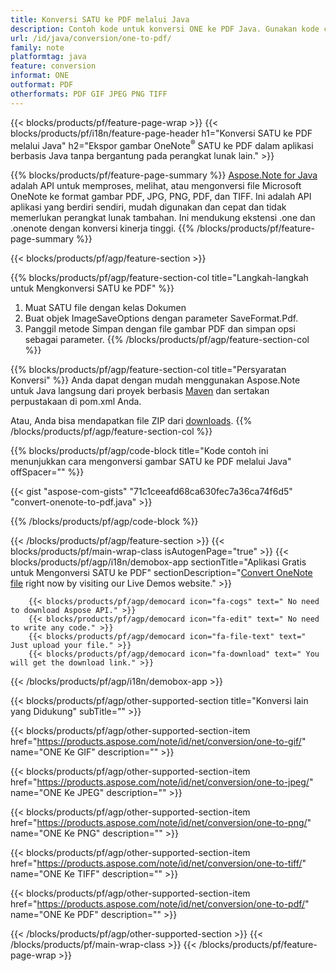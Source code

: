 ```yaml
---
title: Konversi SATU ke PDF melalui Java
description: Contoh kode untuk konversi ONE ke PDF Java. Gunakan kode contoh API untuk file batch SATU ke konversi PDF dalam aplikasi berbasis Java apa pun. 
url: /id/java/conversion/one-to-pdf/
family: note
platformtag: java
feature: conversion
informat: ONE
outformat: PDF
otherformats: PDF GIF JPEG PNG TIFF
---
```

{{< blocks/products/pf/feature-page-wrap >}}
{{< blocks/products/pf/i18n/feature-page-header h1="Konversi SATU ke PDF melalui Java" h2="Ekspor gambar OneNote<sup>&reg;</sup> SATU ke PDF dalam aplikasi berbasis Java tanpa bergantung pada perangkat lunak lain." >}}

{{% blocks/products/pf/feature-page-summary %}}
[Aspose.Note for Java](https://products.aspose.com/note/java/) adalah API untuk memproses, melihat, atau mengonversi file Microsoft OneNote ke format gambar PDF, JPG, PNG, PDF, dan TIFF. Ini adalah API aplikasi yang berdiri sendiri, mudah digunakan dan cepat dan tidak memerlukan perangkat lunak tambahan. Ini mendukung ekstensi .one dan .onenote dengan konversi kinerja tinggi.
{{% /blocks/products/pf/feature-page-summary  %}}

{{< blocks/products/pf/agp/feature-section >}}

{{% blocks/products/pf/agp/feature-section-col title="Langkah-langkah untuk Mengkonversi SATU ke PDF" %}}
1. Muat SATU file dengan kelas Dokumen
2. Buat objek ImageSaveOptions dengan parameter SaveFormat.Pdf.
3. Panggil metode Simpan dengan file gambar PDF dan simpan opsi sebagai parameter.
{{% /blocks/products/pf/agp/feature-section-col %}}

{{% blocks/products/pf/agp/feature-section-col title="Persyaratan Konversi" %}}
Anda dapat dengan mudah menggunakan Aspose.Note untuk Java langsung dari proyek berbasis [Maven](https://repository.aspose.com/webapp/#/artifacts/browse/tree/General/repo/com/aspose/aspose-note) dan sertakan perpustakaan di pom.xml Anda.

Atau, Anda bisa mendapatkan file ZIP dari [downloads](https://downloads.aspose.com/note/java).
{{% /blocks/products/pf/agp/feature-section-col %}}

{{% blocks/products/pf/agp/code-block title="Kode contoh ini menunjukkan cara mengonversi gambar SATU ke PDF melalui Java" offSpacer="" %}}

{{< gist "aspose-com-gists" "71c1ceeafd68ca630fec7a36ca74f6d5" "convert-onenote-to-pdf.java" >}}

{{% /blocks/products/pf/agp/code-block %}}

{{< /blocks/products/pf/agp/feature-section >}}
{{< blocks/products/pf/main-wrap-class isAutogenPage="true" >}}
{{< blocks/products/pf/agp/i18n/demobox-app sectionTitle="Aplikasi Gratis untuk Mengonversi SATU ke PDF" sectionDescription="[Convert OneNote file](https://products.aspose.app/note/conversion/onenote-to-pdf) right now by visiting our Live Demos website." >}}

        {{< blocks/products/pf/agp/democard icon="fa-cogs" text=" No need to download Aspose API." >}}
        {{< blocks/products/pf/agp/democard icon="fa-edit" text=" No need to write any code." >}}
        {{< blocks/products/pf/agp/democard icon="fa-file-text" text=" Just upload your file." >}}
        {{< blocks/products/pf/agp/democard icon="fa-download" text=" You will get the download link." >}}
		
{{< /blocks/products/pf/agp/i18n/demobox-app >}}

{{< blocks/products/pf/agp/other-supported-section title="Konversi lain yang Didukung" subTitle="" >}}

{{< blocks/products/pf/agp/other-supported-section-item href="https://products.aspose.com/note/id/net/conversion/one-to-gif/" name="ONE Ke GIF" description="" >}}

{{< blocks/products/pf/agp/other-supported-section-item href="https://products.aspose.com/note/id/net/conversion/one-to-jpeg/" name="ONE Ke JPEG" description="" >}}

{{< blocks/products/pf/agp/other-supported-section-item href="https://products.aspose.com/note/id/net/conversion/one-to-png/" name="ONE Ke PNG" description="" >}}

{{< blocks/products/pf/agp/other-supported-section-item href="https://products.aspose.com/note/id/net/conversion/one-to-tiff/" name="ONE Ke TIFF" description="" >}}

{{< blocks/products/pf/agp/other-supported-section-item href="https://products.aspose.com/note/id/net/conversion/one-to-pdf/" name="ONE Ke PDF" description="" >}}



{{< /blocks/products/pf/agp/other-supported-section >}}
{{< /blocks/products/pf/main-wrap-class >}}
{{< /blocks/products/pf/feature-page-wrap >}}